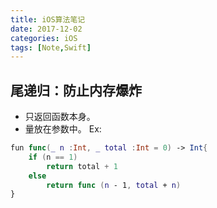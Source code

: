 ```yaml
---
title: iOS算法笔记
date: 2017-12-02
categories: iOS
tags: [Note,Swift]
---
```

## 尾递归：防止内存爆炸

- 只返回函数本身。
- 量放在参数中。
  Ex:

```swift
fun func(_ n :Int, _ total :Int = 0) -> Int{
    if (n == 1)
    	return total + 1
    else
    	return func (n - 1, total + n)
}
```




